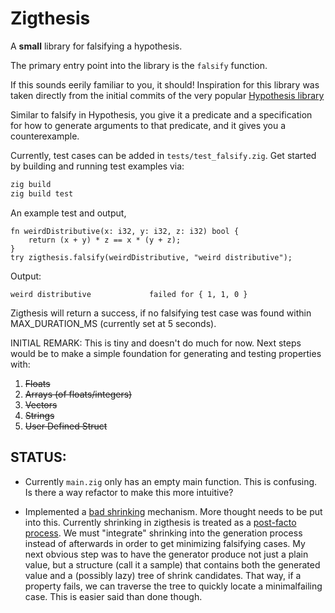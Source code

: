 # Zigthesis

A  **small** library for falsifying a hypothesis.

The primary entry point into the library is the `falsify` function.

If this sounds eerily familiar to you, it should! Inspiration for this library was 
taken directly from the initial commits of the very popular [Hypothesis library](https://github.com/HypothesisWorks/hypothesis) 

Similar to falsify in Hypothesis, you give it a predicate and a specification for how to generate arguments to
that predicate, and it gives you a counterexample.

Currently, test cases can be added in `tests/test_falsify.zig`. Get started by building and running test examples via:

```bash
zig build
zig build test
```

An example test and output, 

```zig
fn weirdDistributive(x: i32, y: i32, z: i32) bool {
    return (x + y) * z == x * (y + z);
}
try zigthesis.falsify(weirdDistributive, "weird distributive");
```

Output:
```
weird distributive             failed for { 1, 1, 0 }
```

Zigthesis will return a success, if no falsifying test case was found within MAX_DURATION_MS (currently set at 5 seconds).


INITIAL REMARK: This is tiny and doesn't do much for now. Next steps would be to make a simple foundation for generating and testing properties with:
1. ~~Floats~~
2. ~~Arrays (of floats/integers)~~
3. ~~Vectors~~
4. ~~Strings~~
5. ~~User Defined Struct~~

## STATUS:

- Currently `main.zig` only has an empty main function. This is confusing. Is there a way refactor to make this more intuitive?

- Implemented a [bad shrinking](https://propertesting.com/book_shrinking.html) mechanism. More thought needs to be put into this. Currently shrinking in zigthesis is treated as a [post-facto process](https://dianetc.github.io/musings/initial_shrinking/). We must "integrate" shrinking into the generation process instead of afterwards in order to get minimizing falsifying cases. My next obvious step was to have the generator produce not just a plain value, but a structure (call it a sample) that contains both the generated value and a (possibly lazy) tree of shrink candidates. That way, if a property fails, we can traverse the tree to quickly locate a minimalfailing case. This is easier said than done though. 

